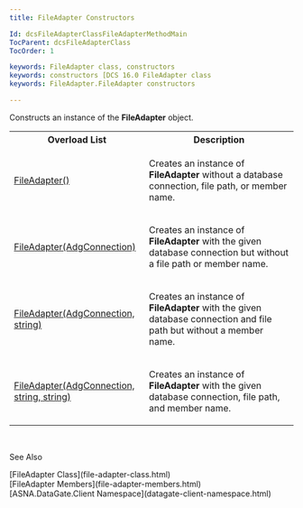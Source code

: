 ```yaml
---
title: FileAdapter Constructors

Id: dcsFileAdapterClassFileAdapterMethodMain
TocParent: dcsFileAdapterClass
TocOrder: 1

keywords: FileAdapter class, constructors
keywords: constructors [DCS 16.0 FileAdapter class
keywords: FileAdapter.FileAdapter constructors

---
```


Constructs an instance of the **FileAdapter** object.
<br />

<table class="dtTABLE" id="table2" x-use-null-cells="x-use-null-cells" style="border-spacing: 0px;     x-cell-content-align: Top" cellspacing="0">
          <colgroup span="1">
            <col span="1" style="WIDTH: 30%" />
            <col span="1" style="WIDTH: 50%" />
          </colgroup>
          <tr>
            <th colspan="1" rowspan="1">
							Overload List
						</th>
            <th colspan="1" rowspan="1">
							Description
						</th>
          </tr>
          <tr>
            <td colspan="1" rowspan="1">

[ FileAdapter()](file-adapter-class-file-adapter-method1.html) 
</td>
            <td colspan="1" rowspan="1">

Creates an instance of **FileAdapter** without a database connection, file path, or member name.
</td>
          </tr>
          <tr>
            <td colspan="1" rowspan="1">

[ FileAdapter(AdgConnection)](file-adapter-class-file-adapter-method2.html) 
</td>
            <td colspan="1" rowspan="1">

Creates an instance of **FileAdapter** with the given database connection but without a file path or member name.
</td>
          </tr>
          <tr>
            <td colspan="1" rowspan="1">

[ FileAdapter(AdgConnection, string)](file-adapter-class-file-adapter-method3.html) 
</td>
            <td colspan="1" rowspan="1">

Creates an instance of **FileAdapter** with the given database connection and file path but without a member name.
</td>
          </tr>
          <tr>
            <td colspan="1" rowspan="1">

[ FileAdapter(AdgConnection, string, string)](file-adapter-class-file-adapter-method4.html) 
</td>
            <td colspan="1" rowspan="1">

Creates an instance of **FileAdapter** with the given database connection, file path, and member name.
</td>
          </tr>
</table>

<br />

See Also

<dl />
      [FileAdapter Class](file-adapter-class.html) <br />
	  [FileAdapter Members](file-adapter-members.html)<br />
	  [ASNA.DataGate.Client Namespace](datagate-client-namespace.html)

